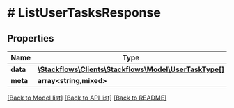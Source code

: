 # # ListUserTasksResponse

## Properties

Name | Type | Description | Notes
------------ | ------------- | ------------- | -------------
**data** | [**\Stackflows\Clients\Stackflows\Model\UserTaskType[]**](UserTaskType.md) |  | [optional]
**meta** | **array<string,mixed>** |  | [optional]

[[Back to Model list]](../../README.md#models) [[Back to API list]](../../README.md#endpoints) [[Back to README]](../../README.md)
